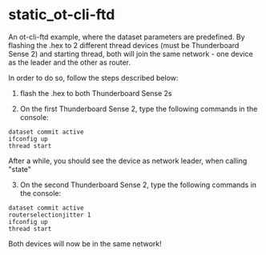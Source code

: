 # static_ot-cli-ftd
An ot-cli-ftd example, where the dataset parameters are predefined. By flashing the .hex to 2 different thread devices (must be Thunderboard Sense 2) and starting thread, both will join the same network - one device as the leader and the other as router.

In order to do so, follow the steps described below:

1) flash the .hex to both Thunderboard Sense 2s

2) On the first Thunderboard Sense 2, type the following commands in the console:
```
dataset commit active
ifconfig up
thread start
```

After a while, you should see the device as network leader, when calling "state"

3) On the second Thunderboard Sense 2, type the following commands in the console:
```
dataset commit active
routerselectionjitter 1
ifconfig up
thread start
```

Both devices will now be in the same network!
